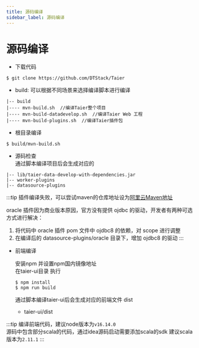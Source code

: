 ```yaml
---
title: 源码编译
sidebar_label: 源码编译
---
```


# 源码编译

- 下载代码
```shell
$ git clone https://github.com/DTStack/Taier
```

- build: 可以根据不同场景来选择编译脚本进行编译

```shell
|-- build
|---- mvn-build.sh  //编译Taier整个项目
|---- mvn-build-datadevelop.sh  //编译Taier Web 工程
|---- mvn-build-plugins.sh  //编译Taier插件包
```


- 根目录编译
```shell
$ build/mvn-build.sh
```

- 源码检查  
  通过脚本编译项目后会生成对应的

```shell
|-- lib/taier-data-develop-with-dependencies.jar   
|-- worker-plugins  
|-- datasource-plugins
```

:::tip 
插件编译失败，可以尝试maven的仓库地址设为[阿里云Maven地址](https://developer.aliyun.com/mvn/guide)

oracle 插件因为商业版本原因，官方没有提供 ojdbc 的驱动，开发者有两种可选方式进行解决：

1. 将代码中 oracle 插件 pom 文件中 ojdbc8 的依赖，对 scope 进行调整
2. 在编译后的 datasource-plugins/oracle 目录下，增加 ojdbc8 的驱动
   :::


- 前端编译

  安装npm 并设置npm国内镜像地址  
   在taier-ui目录 执行
   ```shell
   $ npm install  
   $ npm run build  
   ```
   
   通过脚本编译taier-ui后会生成对应的前端文件 dist
   - taier-ui/dist

:::tip
编译前端代码，建议node版本为`v16.14.0`  
源码中包含部分scala的代码，通过idea源码启动需要添加scala的sdk 建议scala版本为`2.11.1`
:::